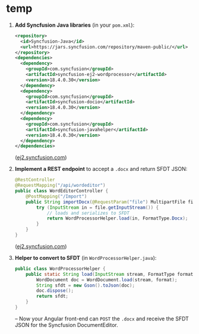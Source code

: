 # temp
1. **Add Syncfusion Java libraries** (in your `pom.xml`):

   ```xml
   <repository>
     <id>Syncfusion-Java</id>
     <url>https://jars.syncfusion.com/repository/maven-public/</url>
   </repository>
   <dependencies>
     <dependency>
       <groupId>com.syncfusion</groupId>
       <artifactId>syncfusion-ej2-wordprocessor</artifactId>
       <version>18.4.0.30</version>
     </dependency>
     <dependency>
       <groupId>com.syncfusion</groupId>
       <artifactId>syncfusion-docio</artifactId>
       <version>18.4.0.30</version>
     </dependency>
     <dependency>
       <groupId>com.syncfusion</groupId>
       <artifactId>syncfusion-javahelper</artifactId>
       <version>18.4.0.30</version>
     </dependency>
   </dependencies>
   ```

   ([ej2.syncfusion.com][1])

2. **Implement a REST endpoint** to accept a `.docx` and return SFDT JSON:

   ```java
   @RestController
   @RequestMapping("/api/wordeditor")
   public class WordEditorController {
       @PostMapping("/Import")
       public String importDocx(@RequestParam("file") MultipartFile file) throws Exception {
           try (InputStream in = file.getInputStream()) {
               // loads and serializes to SFDT
               return WordProcessorHelper.load(in, FormatType.Docx);
           }
       }
   }
   ```

   ([ej2.syncfusion.com][1])

3. **Helper to convert to SFDT** (in `WordProcessorHelper.java`):

   ```java
   public class WordProcessorHelper {
       public static String load(InputStream stream, FormatType format) throws Exception {
           WordDocument doc = WordDocument.load(stream, format);
           String sfdt = new Gson().toJson(doc);
           doc.dispose();
           return sfdt;
       }
   }
   ```

   – Now your Angular front-end can `POST` the `.docx` and receive the SFDT JSON for the Syncfusion DocumentEditor.

[1]: https://ej2.syncfusion.com/documentation/document-editor/web-services/java "Java in EJ2 TypeScript Document editor control | Syncfusion"
